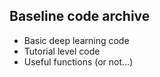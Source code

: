 ## Baseline code archive
* Basic deep learning code
* Tutorial level code
* Useful functions (or not...)

